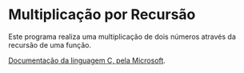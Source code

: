 # Multiplicação por Recursão

Este programa realiza uma multiplicação de dois números através da recursão de uma função.

[Documentação da linguagem C, pela Microsoft](https://docs.microsoft.com/en-us/cpp/c-language).
